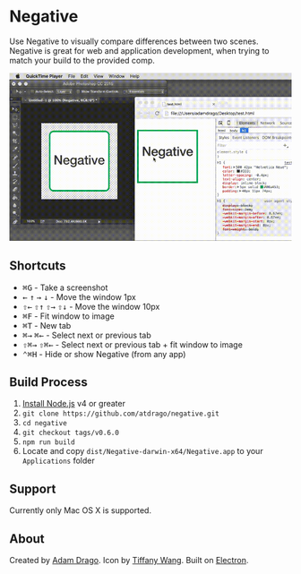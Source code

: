 # Negative

Use Negative to visually compare differences between two scenes. Negative is great for web and application development, when trying to match your build to the provided comp.

![Negative Demo](negative-demo.gif)

## Shortcuts
- <kbd>&#8984;G</kbd> - Take a screenshot
- <kbd>&larr;</kbd> <kbd>&uarr;</kbd> <kbd>&rarr;</kbd> <kbd>&darr;</kbd> - Move the window 1px
- <kbd>&#8679;&larr;</kbd> <kbd>&#8679;&uarr;</kbd> <kbd>&#8679;&rarr;</kbd> <kbd>&#8679;&darr;</kbd> - Move the window 10px
- <kbd>&#8984;F</kbd> - Fit window to image
- <kbd>&#8984;T</kbd> - New tab
- <kbd>&#8984;&rarr;</kbd> <kbd>&#8984;&larr;</kbd> - Select next or previous tab
- <kbd>&#8679;&#8984;&rarr;</kbd> <kbd>&#8679;&#8984;&larr;</kbd> - Select next or previous tab + fit window to image
- <kbd>&#8963;&#8984;H</kbd> - Hide or show Negative (from any app)

## Build Process

1. [Install Node.js](https://nodejs.org/en/) v4 or greater
2. `git clone https://github.com/atdrago/negative.git`
3. `cd negative`
4. `git checkout tags/v0.6.0`
5. `npm run build`
6. Locate and copy `dist/Negative-darwin-x64/Negative.app` to your `Applications` folder

## Support
Currently only Mac OS X is supported.

## About
Created by [Adam Drago](http://adamdrago.com). Icon by [Tiffany Wang](mailto:wangtiff@gmail.com). Built on [Electron](http://electron.atom.io/).
